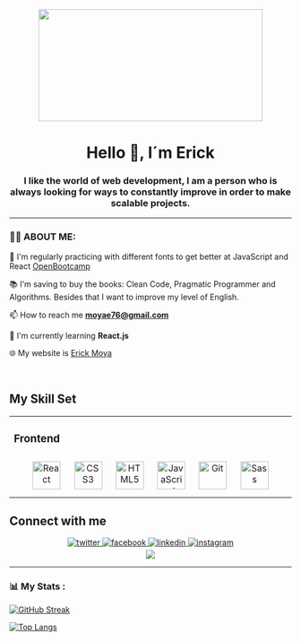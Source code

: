 <div id="header" align="center">
  <img src="https://media.giphy.com/media/qgQUggAC3Pfv687qPC/giphy.gif" width="400px" height="200px">
  <h1 aling="center"> Hello 👋, I´m Erick </h1>
  <h3 aling="center"> I like the world of web development, I am a person who is always looking for ways to constantly improve in order to make scalable projects. </h3>
</div>

---

### 👨‍💻 ABOUT ME:

📝 I'm regularly practicing with different fonts to get better at JavaScript and React [OpenBootcamp](https://campus.open-bootcamp.com)

📚 I'm saving to buy the books: Clean Code, Pragmatic Programmer and Algorithms. Besides that I want to improve my level of English.

📫 How to reach me **moyae76@gmail.com**

🌱 I'm currently learning **React.js**

🌐 My website is [Erick Moya](https://erickdev.com)

  

<br/>  


## My Skill Set  
<table align="center"><tr><td valign="top" width="33%">



### Frontend  
  <div align="center">  
  <a href="https://reactjs.org/" target="_blank"><img style="margin: 10px" src="https://profilinator.rishav.dev/skills-assets/react-original-wordmark.svg" alt="React" height="50" /></a>  
  <a href="https://www.w3schools.com/css/" target="_blank"><img style="margin: 10px" src="https://profilinator.rishav.dev/skills-assets/css3-original-wordmark.svg" alt="CSS3" height="50" /></a>  
  <a href="https://en.wikipedia.org/wiki/HTML5" target="_blank"><img style="margin: 10px" src="https://profilinator.rishav.dev/skills-assets/html5-original-wordmark.svg" alt="HTML5" height="50" /></a>  
  <a href="https://www.javascript.com/" target="_blank"><img style="margin: 10px" src="https://profilinator.rishav.dev/skills-assets/javascript-original.svg" alt="JavaScript" height="50" /></a>  
  <a href="https://github.com/" target="_blank"><img style="margin: 10px" src="https://profilinator.rishav.dev/skills-assets/git-scm-icon.svg" alt="Git" height="50" /></a>  
  <a href="https://sass-lang.com/" target="_blank"><img style="margin: 10px" src="https://profilinator.rishav.dev/skills-assets/sass-original.svg" alt="Sass" height="50" /></a>  
  </div>
  
</td></tr></table> 


## Connect with me
  
  
<div align="center">
<a href="https://twitter.com/ErickYMF" target="_blank">
<img src=https://img.shields.io/badge/twitter-%2300acee.svg?&style=for-the-badge&logo=twitter&logoColor=white alt=twitter style="margin-bottom: 5px;" />
</a>
<a href="https://www.facebook.com/profile.php?id=100065412456890" target="_blank">
<img src=https://img.shields.io/badge/facebook-%232E87FB.svg?&style=for-the-badge&logo=facebook&logoColor=white alt=facebook style="margin-bottom: 5px;" />
</a>
<a href="https://www.linkedin.com/in/developerem/" target="_blank">
<img src=https://img.shields.io/badge/linkedin-%231E77B5.svg?&style=for-the-badge&logo=linkedin&logoColor=white alt=linkedin style="margin-bottom: 5px;" />
</a>
<a href="https://www.instagram.com/erick.y.m.f/" target="_blank">
<img src=https://img.shields.io/badge/instagram-%23000000.svg?&style=for-the-badge&logo=instagram&logoColor=white alt=instagram style="margin-bottom: 5px;" />
</a>  
</div>  
  

<div align="center">
<img src="https://komarev.com/ghpvc/?username=Erick150-ymf&&style=flat-square" align="center" />
</div>  


---

### 📊 My Stats :
[![GitHub Streak](https://github-readme-streak-stats.herokuapp.com?user=Erick150-ymf&theme=tokyonight&hide_border=true&border_radius=15&date_format=j%20M%5B%20Y%5D)](https://git.io/streak-stats)

[![Top Langs](https://github-readme-stats.vercel.app/api/top-langs/?username=Erick150-ymf&layout=compact)](https://github.com/anuraghazra/github-readme-stats)
